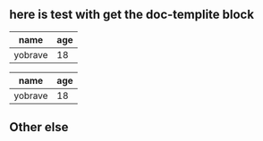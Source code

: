 ## here is test with get the doc-templite block

<!-- doc-templite START generated -->
<!-- docTempliteId = 'yobrave' -->
<!-- name = 'yobrave' -->
<!-- age = 18 -->
name | age
---------|----------
yobrave | 18
<!-- doc-templite END generated -->

<!-- doc-templite START generated -->
<!-- docTempliteId = 'readme' -->
<!-- name = 'yobrave' -->
<!-- age = 18 -->
name | age
---------|----------
yobrave | 18
<!-- doc-templite END generated -->


## Other else
